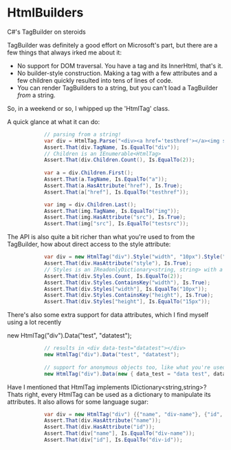 HtmlBuilders
============

C#'s TagBuilder on steroids


TagBuilder was definitely a good effort on Microsoft's part, but there are a few things that always irked me about it:
- No support for DOM traversal. You have a tag and its InnerHtml, that's it.
- No builder-style construction. Making a tag with a few attributes and a few children quickly resulted into tens of lines of code.
- You can render TagBuilders to a string, but you can't load a TagBuilder *from* a string. 

So, in a weekend or so, I whipped up the 'HtmlTag' class.

A quick glance at what it can do:

```c#
            // parsing from a string!
            var div = HtmlTag.Parse("<div><a href='testhref'></a><img src='testsrc'/></div>");
            Assert.That(div.TagName, Is.EqualTo("div"));
            // Children is an IEnumerable<HtmlTag>
            Assert.That(div.Children.Count(), Is.EqualTo(2));
            
            var a = div.Children.First();
            Assert.That(a.TagName, Is.EqualTo("a"));
            Assert.That(a.HasAttribute("href"), Is.True);
            Assert.That(a["href"], Is.EqualTo("testhref"));

            var img = div.Children.Last();
            Assert.That(img.TagName, Is.EqualTo("img"));
            Assert.That(img.HasAttribute("src"), Is.True);
            Assert.That(img["src"], Is.EqualTo("testsrc"));
```

The API is also quite a bit richer than what you're used to from the TagBuilder, how about direct access to the style attribute:

```c#
            var div = new HtmlTag("div").Style("width", "10px").Style("height", "15px");
            Assert.That(div.HasAttribute("style"), Is.True);
            // Styles is an IReadonlyDictionary<string, string> with a getter and setter
            Assert.That(div.Styles.Count, Is.EqualTo(2));
            Assert.That(div.Styles.ContainsKey("width"), Is.True);
            Assert.That(div.Styles["width"], Is.EqualTo("10px"));
            Assert.That(div.Styles.ContainsKey("height"), Is.True);
            Assert.That(div.Styles["height"], Is.EqualTo("15px"));
```

There's also some extra support for data attributes, which I find myself using a lot recently

new HtmlTag("div").Data("test", "datatest");

```c#
            // results in <div data-test="datatest"></div>
            new HtmlTag("div").Data("test", "datatest");
            
            // support for anonymous objects too, like what you're used to from the MVC html helpers
            new HtmlTag("div").Data(new { data_test = "data test", data_test2 = "data test 2", data_test3 = "data test 3" });
```

Have I mentioned that HtmlTag implements IDictionary<string,string>? Thats right, every HtmlTag can be used as a dictionary to manipulate
its attributes. It also allows for some language sugar:

```c#
            var div = new HtmlTag("div") {{"name", "div-name"}, {"id", "div-id"}};
            Assert.That(div.HasAttribute("name"));
            Assert.That(div.HasAttribute("id"));
            Assert.That(div["name"], Is.EqualTo("div-name"));
            Assert.That(div["id"], Is.EqualTo("div-id"));
```



